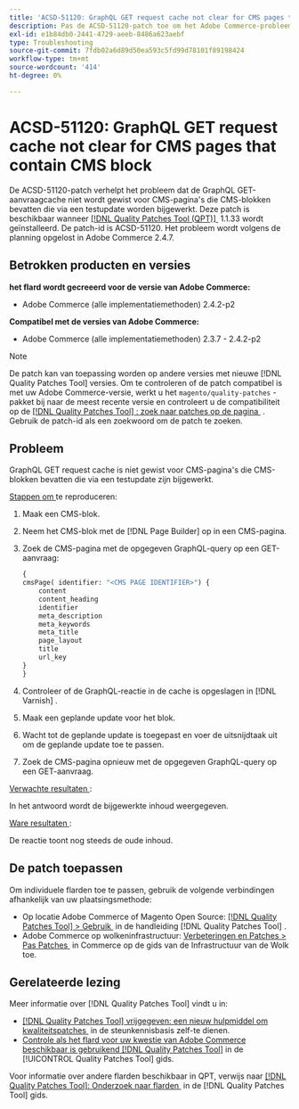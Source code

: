 ```yaml
---
title: 'ACSD-51120: GraphQL GET request cache not clear for CMS pages that contain CMS block'
description: Pas de ACSD-51120-patch toe om het Adobe Commerce-probleem op te lossen waarbij de GraphQL GET-aanvraagcache niet wordt gewist voor CMS-pagina's die CMS-blokken bevatten.
exl-id: e1b84db0-2441-4729-aeeb-8486a623aebf
type: Troubleshooting
source-git-commit: 7fdb02a6d89d50ea593c5fd99d78101f89198424
workflow-type: tm+mt
source-wordcount: '414'
ht-degree: 0%

---
```


# ACSD-51120: GraphQL GET request cache not clear for CMS pages that contain CMS block

De ACSD-51120-patch verhelpt het probleem dat de GraphQL GET-aanvraagcache niet wordt gewist voor CMS-pagina&#39;s die CMS-blokken bevatten die via een testupdate worden bijgewerkt. Deze patch is beschikbaar wanneer [[!DNL Quality Patches Tool (QPT)] &#x200B;](https://experienceleague.adobe.com/nl/docs/commerce-operations/tools/quality-patches-tool/quality-patches-tool-to-self-serve-quality-patches) 1.1.33 wordt geïnstalleerd. De patch-id is ACSD-51120. Het probleem wordt volgens de planning opgelost in Adobe Commerce 2.4.7.

## Betrokken producten en versies

**het flard wordt gecreeerd voor de versie van Adobe Commerce:**

* Adobe Commerce (alle implementatiemethoden) 2.4.2-p2

**Compatibel met de versies van Adobe Commerce:**

* Adobe Commerce (alle implementatiemethoden) 2.3.7 - 2.4.2-p2

>[!NOTE]
>
>De patch kan van toepassing worden op andere versies met nieuwe [!DNL Quality Patches Tool] versies. Om te controleren of de patch compatibel is met uw Adobe Commerce-versie, werkt u het `magento/quality-patches` -pakket bij naar de meest recente versie en controleert u de compatibiliteit op de [[!DNL Quality Patches Tool] : zoek naar patches op de pagina &#x200B;](https://experienceleague.adobe.com/tools/commerce-quality-patches/index.html?lang=nl-NL) . Gebruik de patch-id als een zoekwoord om de patch te zoeken.

## Probleem

GraphQL GET request cache is niet gewist voor CMS-pagina&#39;s die CMS-blokken bevatten die via een testupdate zijn bijgewerkt.

<u> Stappen om </u> te reproduceren:

1. Maak een CMS-blok.
1. Neem het CMS-blok met de [!DNL Page Builder] op in een CMS-pagina.
1. Zoek de CMS-pagina met de opgegeven GraphQL-query op een GET-aanvraag:

   ```GraphQL
   {
   cmsPage( identifier: "<CMS PAGE IDENTIFIER>") {
       content
       content_heading
       identifier
       meta_description
       meta_keywords
       meta_title
       page_layout
       title
       url_key
   }
   }
   ```

1. Controleer of de GraphQL-reactie in de cache is opgeslagen in [!DNL Varnish] .
1. Maak een geplande update voor het blok.
1. Wacht tot de geplande update is toegepast en voer de uitsnijdtaak uit om de geplande update toe te passen.
1. Zoek de CMS-pagina opnieuw met de opgegeven GraphQL-query op een GET-aanvraag.

<u> Verwachte resultaten </u>:

In het antwoord wordt de bijgewerkte inhoud weergegeven.

<u> Ware resultaten </u>:

De reactie toont nog steeds de oude inhoud.

## De patch toepassen

Om individuele flarden toe te passen, gebruik de volgende verbindingen afhankelijk van uw plaatsingsmethode:

* Op locatie Adobe Commerce of Magento Open Source: [[!DNL Quality Patches Tool] > Gebruik &#x200B;](/help/tools/quality-patches-tool/usage.md) in de handleiding [!DNL Quality Patches Tool] .
* Adobe Commerce op wolkeninfrastructuur: [&#x200B; Verbeteringen en Patches > Pas Patches &#x200B;](https://experienceleague.adobe.com/docs/commerce-cloud-service/user-guide/develop/upgrade/apply-patches.html?lang=nl-NL) in Commerce op de gids van de Infrastructuur van de Wolk toe.


## Gerelateerde lezing

Meer informatie over [!DNL Quality Patches Tool] vindt u in:

* [[!DNL Quality Patches Tool]  vrijgegeven: een nieuw hulpmiddel om kwaliteitspatches &#x200B;](https://experienceleague.adobe.com/nl/docs/commerce-operations/tools/quality-patches-tool/quality-patches-tool-to-self-serve-quality-patches) in de steunkennisbasis zelf-te dienen.
* [&#x200B; Controle als het flard voor uw kwestie van Adobe Commerce beschikbaar is gebruikend  [!DNL Quality Patches Tool]](/help/tools/quality-patches-tool/patches-available-in-qpt/check-patch-for-magento-issue-with-magento-quality-patches.md) in de [!UICONTROL Quality Patches Tool] gids.


Voor informatie over andere flarden beschikbaar in QPT, verwijs naar [[!DNL Quality Patches Tool]: Onderzoek naar flarden &#x200B;](https://experienceleague.adobe.com/tools/commerce-quality-patches/index.html?lang=nl-NL) in de [!DNL Quality Patches Tool] gids.
